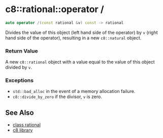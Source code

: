 # c8::rational::operator / #

```cpp
auto operator /(const rational &v) const -> rational
```

Divides the value of this object (left hand side of the operator) by `v` (right hand side of the operator), resulting in a new `c8::natural` object.

### Return Value ###

A new `c8::rational` object with a value equal to the value of this object divided by `v`.

### Exceptions ###

* `std::bad_alloc` in the event of a memory allocation failure.
* `c8::divide_by_zero` if the divisor, `v` is zero.

## See Also ##

* [class rational](c8_rational)
* [c8 library](c8)

